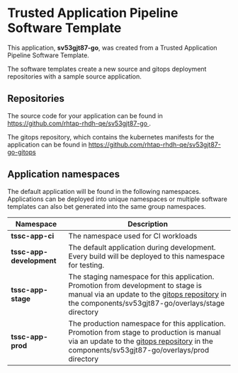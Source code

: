 # Trusted Application Pipeline Software Template

This application, **sv53gjt87-go**, was created from a Trusted Application Pipeline Software Template.

The software templates create a new source and gitops deployment repositories with a sample source application. 

## Repositories

The source code for your application can be found in [https://github.com/rhtap-rhdh-qe/sv53gjt87-go ](https://github.com/rhtap-rhdh-qe/sv53gjt87-go ).
 
The gitops repository, which contains the kubernetes manifests for the application can be found in 
[https://github.com/rhtap-rhdh-qe/sv53gjt87-go-gitops ](https://github.com/rhtap-rhdh-qe/sv53gjt87-go-gitops ) 

## Application namespaces 

The default application will be found in the following namespaces. Applications can be deployed into unique namespaces or multiple software templates can also bet generated into the same group namespaces.  

|  Namespace   |  Description   |  
| -------- | -------- |
| **tssc-app-ci** | The namespace used for CI workloads |
| **tssc-app-development** | The default application during development. Every build will be deployed to this namespace for testing. |
| **tssc-app-stage** | The staging namespace for this application. Promotion from development to stage is manual via an update to the [gitops repository](https://github.com/rhtap-rhdh-qe/sv53gjt87-go-gitops ) in the components/sv53gjt87-go/overlays/stage directory |
| **tssc-app-prod** | The production namespace for this application. Promotion from stage to production is manual via an update to the [gitops repository](https://github.com/rhtap-rhdh-qe/sv53gjt87-go-gitops ) in the components/sv53gjt87-go/overlays/prod directory |